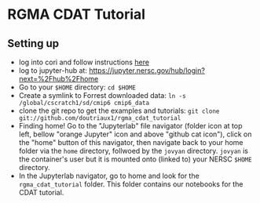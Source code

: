 # RGMA CDAT Tutorial

## Setting up

* log into cori and follow instructions [here](https://github.com/CDAT/jupyter-vcdat/wiki/Connecting#using-vcdat-at-nersc)
* log to jupyter-hub at: https://jupyter.nersc.gov/hub/login?next=%2Fhub%2Fhome
* Go to your `$HOME` directory: `cd $HOME`
* Create a symlink to Forrest downloaded data: `ln -s /global/cscratch1/sd/cmip6 cmip6_data`
* clone the git repo to get the examples and tutorials: `git clone git://github.com/doutriaux1/rgma_cdat_tutorial`
* Finding home! Go to the "Jupyterlab" file navigator (folder icon at top left, bellow "orange Jupyter" icon and above "github cat icon"), click on the "home" button of this navigator, then navigate back to your home folder via the `home` directory, follwoed by the `jovyan` directory. `jovyan` is the container's user but it is mounted onto (linked to) your NERSC `$HOME` directory.
* In the Jupyterlab navigator, go to home and look for the `rgma_cdat_tutorial` folder. This folder contains our notebooks for the CDAT tutorial.
